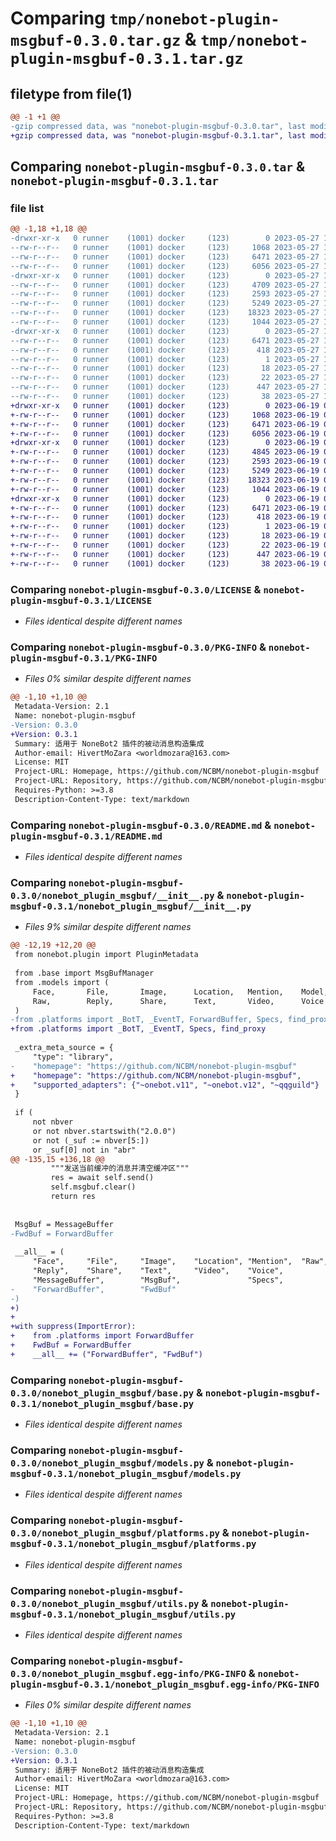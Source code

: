 # Comparing `tmp/nonebot-plugin-msgbuf-0.3.0.tar.gz` & `tmp/nonebot-plugin-msgbuf-0.3.1.tar.gz`

## filetype from file(1)

```diff
@@ -1 +1 @@
-gzip compressed data, was "nonebot-plugin-msgbuf-0.3.0.tar", last modified: Sat May 27 13:22:37 2023, max compression
+gzip compressed data, was "nonebot-plugin-msgbuf-0.3.1.tar", last modified: Mon Jun 19 05:37:31 2023, max compression
```

## Comparing `nonebot-plugin-msgbuf-0.3.0.tar` & `nonebot-plugin-msgbuf-0.3.1.tar`

### file list

```diff
@@ -1,18 +1,18 @@
-drwxr-xr-x   0 runner    (1001) docker     (123)        0 2023-05-27 13:22:37.515633 nonebot-plugin-msgbuf-0.3.0/
--rw-r--r--   0 runner    (1001) docker     (123)     1068 2023-05-27 13:22:26.000000 nonebot-plugin-msgbuf-0.3.0/LICENSE
--rw-r--r--   0 runner    (1001) docker     (123)     6471 2023-05-27 13:22:37.511633 nonebot-plugin-msgbuf-0.3.0/PKG-INFO
--rw-r--r--   0 runner    (1001) docker     (123)     6056 2023-05-27 13:22:26.000000 nonebot-plugin-msgbuf-0.3.0/README.md
-drwxr-xr-x   0 runner    (1001) docker     (123)        0 2023-05-27 13:22:37.511633 nonebot-plugin-msgbuf-0.3.0/nonebot_plugin_msgbuf/
--rw-r--r--   0 runner    (1001) docker     (123)     4709 2023-05-27 13:22:26.000000 nonebot-plugin-msgbuf-0.3.0/nonebot_plugin_msgbuf/__init__.py
--rw-r--r--   0 runner    (1001) docker     (123)     2593 2023-05-27 13:22:26.000000 nonebot-plugin-msgbuf-0.3.0/nonebot_plugin_msgbuf/base.py
--rw-r--r--   0 runner    (1001) docker     (123)     5249 2023-05-27 13:22:26.000000 nonebot-plugin-msgbuf-0.3.0/nonebot_plugin_msgbuf/models.py
--rw-r--r--   0 runner    (1001) docker     (123)    18323 2023-05-27 13:22:26.000000 nonebot-plugin-msgbuf-0.3.0/nonebot_plugin_msgbuf/platforms.py
--rw-r--r--   0 runner    (1001) docker     (123)     1044 2023-05-27 13:22:26.000000 nonebot-plugin-msgbuf-0.3.0/nonebot_plugin_msgbuf/utils.py
-drwxr-xr-x   0 runner    (1001) docker     (123)        0 2023-05-27 13:22:37.511633 nonebot-plugin-msgbuf-0.3.0/nonebot_plugin_msgbuf.egg-info/
--rw-r--r--   0 runner    (1001) docker     (123)     6471 2023-05-27 13:22:37.000000 nonebot-plugin-msgbuf-0.3.0/nonebot_plugin_msgbuf.egg-info/PKG-INFO
--rw-r--r--   0 runner    (1001) docker     (123)      418 2023-05-27 13:22:37.000000 nonebot-plugin-msgbuf-0.3.0/nonebot_plugin_msgbuf.egg-info/SOURCES.txt
--rw-r--r--   0 runner    (1001) docker     (123)        1 2023-05-27 13:22:37.000000 nonebot-plugin-msgbuf-0.3.0/nonebot_plugin_msgbuf.egg-info/dependency_links.txt
--rw-r--r--   0 runner    (1001) docker     (123)       18 2023-05-27 13:22:37.000000 nonebot-plugin-msgbuf-0.3.0/nonebot_plugin_msgbuf.egg-info/requires.txt
--rw-r--r--   0 runner    (1001) docker     (123)       22 2023-05-27 13:22:37.000000 nonebot-plugin-msgbuf-0.3.0/nonebot_plugin_msgbuf.egg-info/top_level.txt
--rw-r--r--   0 runner    (1001) docker     (123)      447 2023-05-27 13:22:26.000000 nonebot-plugin-msgbuf-0.3.0/pyproject.toml
--rw-r--r--   0 runner    (1001) docker     (123)       38 2023-05-27 13:22:37.515633 nonebot-plugin-msgbuf-0.3.0/setup.cfg
+drwxr-xr-x   0 runner    (1001) docker     (123)        0 2023-06-19 05:37:31.355826 nonebot-plugin-msgbuf-0.3.1/
+-rw-r--r--   0 runner    (1001) docker     (123)     1068 2023-06-19 05:37:16.000000 nonebot-plugin-msgbuf-0.3.1/LICENSE
+-rw-r--r--   0 runner    (1001) docker     (123)     6471 2023-06-19 05:37:31.355826 nonebot-plugin-msgbuf-0.3.1/PKG-INFO
+-rw-r--r--   0 runner    (1001) docker     (123)     6056 2023-06-19 05:37:16.000000 nonebot-plugin-msgbuf-0.3.1/README.md
+drwxr-xr-x   0 runner    (1001) docker     (123)        0 2023-06-19 05:37:31.351826 nonebot-plugin-msgbuf-0.3.1/nonebot_plugin_msgbuf/
+-rw-r--r--   0 runner    (1001) docker     (123)     4845 2023-06-19 05:37:16.000000 nonebot-plugin-msgbuf-0.3.1/nonebot_plugin_msgbuf/__init__.py
+-rw-r--r--   0 runner    (1001) docker     (123)     2593 2023-06-19 05:37:16.000000 nonebot-plugin-msgbuf-0.3.1/nonebot_plugin_msgbuf/base.py
+-rw-r--r--   0 runner    (1001) docker     (123)     5249 2023-06-19 05:37:16.000000 nonebot-plugin-msgbuf-0.3.1/nonebot_plugin_msgbuf/models.py
+-rw-r--r--   0 runner    (1001) docker     (123)    18323 2023-06-19 05:37:16.000000 nonebot-plugin-msgbuf-0.3.1/nonebot_plugin_msgbuf/platforms.py
+-rw-r--r--   0 runner    (1001) docker     (123)     1044 2023-06-19 05:37:16.000000 nonebot-plugin-msgbuf-0.3.1/nonebot_plugin_msgbuf/utils.py
+drwxr-xr-x   0 runner    (1001) docker     (123)        0 2023-06-19 05:37:31.355826 nonebot-plugin-msgbuf-0.3.1/nonebot_plugin_msgbuf.egg-info/
+-rw-r--r--   0 runner    (1001) docker     (123)     6471 2023-06-19 05:37:31.000000 nonebot-plugin-msgbuf-0.3.1/nonebot_plugin_msgbuf.egg-info/PKG-INFO
+-rw-r--r--   0 runner    (1001) docker     (123)      418 2023-06-19 05:37:31.000000 nonebot-plugin-msgbuf-0.3.1/nonebot_plugin_msgbuf.egg-info/SOURCES.txt
+-rw-r--r--   0 runner    (1001) docker     (123)        1 2023-06-19 05:37:31.000000 nonebot-plugin-msgbuf-0.3.1/nonebot_plugin_msgbuf.egg-info/dependency_links.txt
+-rw-r--r--   0 runner    (1001) docker     (123)       18 2023-06-19 05:37:31.000000 nonebot-plugin-msgbuf-0.3.1/nonebot_plugin_msgbuf.egg-info/requires.txt
+-rw-r--r--   0 runner    (1001) docker     (123)       22 2023-06-19 05:37:31.000000 nonebot-plugin-msgbuf-0.3.1/nonebot_plugin_msgbuf.egg-info/top_level.txt
+-rw-r--r--   0 runner    (1001) docker     (123)      447 2023-06-19 05:37:16.000000 nonebot-plugin-msgbuf-0.3.1/pyproject.toml
+-rw-r--r--   0 runner    (1001) docker     (123)       38 2023-06-19 05:37:31.355826 nonebot-plugin-msgbuf-0.3.1/setup.cfg
```

### Comparing `nonebot-plugin-msgbuf-0.3.0/LICENSE` & `nonebot-plugin-msgbuf-0.3.1/LICENSE`

 * *Files identical despite different names*

### Comparing `nonebot-plugin-msgbuf-0.3.0/PKG-INFO` & `nonebot-plugin-msgbuf-0.3.1/PKG-INFO`

 * *Files 0% similar despite different names*

```diff
@@ -1,10 +1,10 @@
 Metadata-Version: 2.1
 Name: nonebot-plugin-msgbuf
-Version: 0.3.0
+Version: 0.3.1
 Summary: 适用于 NoneBot2 插件的被动消息构造集成
 Author-email: HivertMoZara <worldmozara@163.com>
 License: MIT
 Project-URL: Homepage, https://github.com/NCBM/nonebot-plugin-msgbuf
 Project-URL: Repository, https://github.com/NCBM/nonebot-plugin-msgbuf
 Requires-Python: >=3.8
 Description-Content-Type: text/markdown
```

### Comparing `nonebot-plugin-msgbuf-0.3.0/README.md` & `nonebot-plugin-msgbuf-0.3.1/README.md`

 * *Files identical despite different names*

### Comparing `nonebot-plugin-msgbuf-0.3.0/nonebot_plugin_msgbuf/__init__.py` & `nonebot-plugin-msgbuf-0.3.1/nonebot_plugin_msgbuf/__init__.py`

 * *Files 9% similar despite different names*

```diff
@@ -12,19 +12,20 @@
 from nonebot.plugin import PluginMetadata
 
 from .base import MsgBufManager
 from .models import (
     Face,       File,       Image,      Location,   Mention,    Model,
     Raw,        Reply,      Share,      Text,       Video,      Voice
 )
-from .platforms import _BotT, _EventT, ForwardBuffer, Specs, find_proxy
+from .platforms import _BotT, _EventT, Specs, find_proxy
 
 _extra_meta_source = {
     "type": "library",
-    "homepage": "https://github.com/NCBM/nonebot-plugin-msgbuf"
+    "homepage": "https://github.com/NCBM/nonebot-plugin-msgbuf",
+    "supported_adapters": {"~onebot.v11", "~onebot.v12", "~qqguild"}
 }
 
 if (
     not nbver
     or not nbver.startswith("2.0.0")
     or not (_suf := nbver[5:])
     or _suf[0] not in "abr"
@@ -135,15 +136,18 @@
         """发送当前缓冲的消息并清空缓冲区"""
         res = await self.send()
         self.msgbuf.clear()
         return res
 
 
 MsgBuf = MessageBuffer
-FwdBuf = ForwardBuffer
 
 __all__ = (
     "Face",     "File",     "Image",    "Location", "Mention",  "Raw",
     "Reply",    "Share",    "Text",     "Video",    "Voice",
     "MessageBuffer",        "MsgBuf",               "Specs",
-    "ForwardBuffer",        "FwdBuf"
-)
+)
+
+with suppress(ImportError):
+    from .platforms import ForwardBuffer
+    FwdBuf = ForwardBuffer
+    __all__ += ("ForwardBuffer", "FwdBuf")
```

### Comparing `nonebot-plugin-msgbuf-0.3.0/nonebot_plugin_msgbuf/base.py` & `nonebot-plugin-msgbuf-0.3.1/nonebot_plugin_msgbuf/base.py`

 * *Files identical despite different names*

### Comparing `nonebot-plugin-msgbuf-0.3.0/nonebot_plugin_msgbuf/models.py` & `nonebot-plugin-msgbuf-0.3.1/nonebot_plugin_msgbuf/models.py`

 * *Files identical despite different names*

### Comparing `nonebot-plugin-msgbuf-0.3.0/nonebot_plugin_msgbuf/platforms.py` & `nonebot-plugin-msgbuf-0.3.1/nonebot_plugin_msgbuf/platforms.py`

 * *Files identical despite different names*

### Comparing `nonebot-plugin-msgbuf-0.3.0/nonebot_plugin_msgbuf/utils.py` & `nonebot-plugin-msgbuf-0.3.1/nonebot_plugin_msgbuf/utils.py`

 * *Files identical despite different names*

### Comparing `nonebot-plugin-msgbuf-0.3.0/nonebot_plugin_msgbuf.egg-info/PKG-INFO` & `nonebot-plugin-msgbuf-0.3.1/nonebot_plugin_msgbuf.egg-info/PKG-INFO`

 * *Files 0% similar despite different names*

```diff
@@ -1,10 +1,10 @@
 Metadata-Version: 2.1
 Name: nonebot-plugin-msgbuf
-Version: 0.3.0
+Version: 0.3.1
 Summary: 适用于 NoneBot2 插件的被动消息构造集成
 Author-email: HivertMoZara <worldmozara@163.com>
 License: MIT
 Project-URL: Homepage, https://github.com/NCBM/nonebot-plugin-msgbuf
 Project-URL: Repository, https://github.com/NCBM/nonebot-plugin-msgbuf
 Requires-Python: >=3.8
 Description-Content-Type: text/markdown
```

